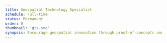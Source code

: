```yaml
---
title: Geospatial Technology Specialist
schedule: Full-time
status: Permanent
order: 0
thumbnail: 'gts.svg'
synopsis: Encourage geospatial innovation through proof-of-concepts and pilot projects
---
```

